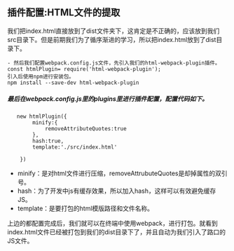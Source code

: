## 插件配置:HTML文件的提取
我们把index.html直接放到了dist文件夹下，这肯定是不正确的，应该放到我们src目录下。但是前期我们为了循序渐进的学习，所以把index.html放到了dist目录下。
 


```
- 然后我们配置webpack.config.js文件，先引入我们的html-webpack-plugin插件。 
const htmlPlugin= require('html-webpack-plugin');
引入后使用npm进行安装包。
npm install --save-dev html-webpack-plugin
```
##### 最后在webpack.config.js里的plugins里进行插件配置，配置代码如下。
       new htmlPlugin({
            minify:{
                removeAttributeQuotes:true
            },
            hash:true,
            template:'./src/index.html'
           
        })

- minify：是对html文件进行压缩，removeAttrubuteQuotes是却掉属性的双引号。
- hash：为了开发中js有缓存效果，所以加入hash，这样可以有效避免缓存JS。
- template：是要打包的html模版路径和文件名称。        

上边的都配置完成后，我们就可以在终端中使用webpack，进行打包。就看到index.html文件已经被打包到我们的dist目录下了，并且自动为我们引入了路口的JS文件。





